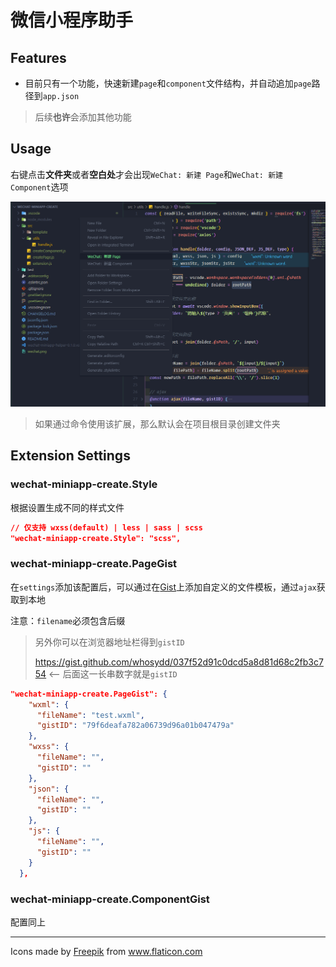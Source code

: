 # 微信小程序助手

## Features

- 目前只有一个功能，快速新建`page`和`component`文件结构，并自动追加`page`路径到`app.json`

> 后续**也许**会添加其他功能

## Usage

右键点击**文件夹**或者**空白处**才会出现`WeChat: 新建 Page`和`WeChat: 新建 Component`选项

![Capture](https://raw.githubusercontent.com/whosydd/images-in-one/main/202108280127446.PNG)

> 如果通过命令使用该扩展，那么默认会在项目根目录创建文件夹

## Extension Settings

### wechat-miniapp-create.Style

根据设置生成不同的样式文件

```json
// 仅支持 wxss(default) | less | sass | scss
"wechat-miniapp-create.Style": "scss",
```

### wechat-miniapp-create.PageGist

在`settings`添加该配置后，可以通过在[Gist](https://gist.github.com/)上添加自定义的文件模板，通过`ajax`获取到本地

注意：`filename`必须包含后缀

> 另外你可以在浏览器地址栏得到`gistID`
>
> https://gist.github.com/whosydd/037f52d91c0dcd5a8d81d68c2fb3c754 <-- 后面这一长串数字就是`gistID`

```json
"wechat-miniapp-create.PageGist": {
    "wxml": {
      "fileName": "test.wxml",
      "gistID": "79f6deafa782a06739d96a01b047479a"
    },
    "wxss": {
      "fileName": "",
      "gistID": ""
    },
    "json": {
      "fileName": "",
      "gistID": ""
    },
    "js": {
      "fileName": "",
      "gistID": ""
    }
  },
```

### wechat-miniapp-create.ComponentGist

配置同上

-----------------------------------------------------------------------------------------------------------

<div>Icons made by <a href="https://www.freepik.com" title="Freepik">Freepik</a> from <a href="https://www.flaticon.com/" title="Flaticon">www.flaticon.com</a></div>

